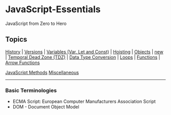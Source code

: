 # JavaScript-Essentials

JavaScript from Zero to Hero

## Topics

[History](/Theory/historyAndFeatures.md) | [Versions](/Theory/versionsOfJavascript.md) | [Variables (Var, Let and Const)](/Theory/variables.md) | [Hoisting](/Theory/hoisting.md) | [Objects](/Theory/objects.md) | [new](/Theory/newKeyword.md) | [Temporal Dead Zone (TDZ)](/Theory/temporalDeadZone.md) | [Data Type Conversion](/Theory/dataConversion.md) | [Loops](/Theory/loops.md) | [Functions](/Theory/functions.md) | [Arrow Functions](/Theory/arrowFunctions.md)

[JavaScript Methods](/Theory/javascriptMethods.md)
[Miscellaneous](/Theory/miscellaneous.md)

---

### Basic Terminologies

- ECMA Script: European Computer Manufacturers Association Script
- DOM - Document Object Model
